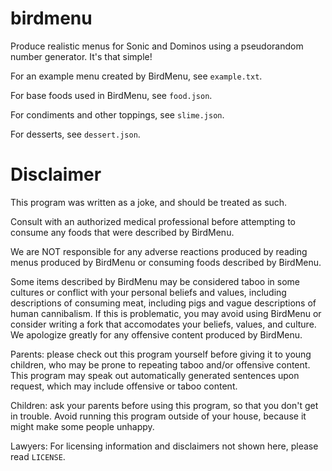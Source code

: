 # birdmenu
Produce realistic menus for Sonic and Dominos using a pseudorandom number generator.
It's that simple!

For an example menu created by BirdMenu, see `example.txt`.

For base foods used in BirdMenu, see `food.json`.

For condiments and other toppings, see `slime.json`.

For desserts, see `dessert.json`.

# Disclaimer
This program was written as a joke, and should be treated as such.

Consult with an authorized medical professional before attempting to consume any foods that were described by BirdMenu.

We are NOT responsible for any adverse reactions produced by reading menus produced by BirdMenu or consuming foods described by BirdMenu.

Some items described by BirdMenu may be considered taboo in some cultures or conflict with your personal beliefs and values, including descriptions of consuming meat, including pigs and vague descriptions of human cannibalism. If this is problematic, you may avoid using BirdMenu or consider writing a fork that accomodates your beliefs, values, and culture. We apologize greatly for any offensive content produced by BirdMenu.

Parents: please check out this program yourself before giving it to young children, who may be prone to repeating taboo and/or offensive content. This program may speak out automatically generated sentences upon request, which may include offensive or taboo content.

Children: ask your parents before using this program, so that you don't get in trouble. Avoid running this program outside of your house, because it might make some people unhappy.

Lawyers: For licensing information and disclaimers not shown here, please read `LICENSE`.
